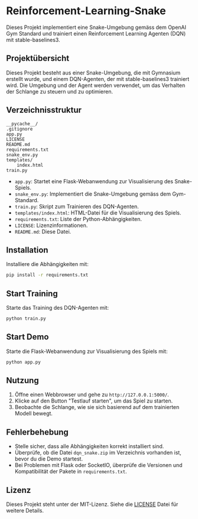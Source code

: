 # Reinforcement-Learning-Snake

Dieses Projekt implementiert eine Snake-Umgebung gemäss dem OpenAI Gym Standard und trainiert einen Reinforcement Learning Agenten (DQN) mit stable-baselines3.

## Projektübersicht

Dieses Projekt besteht aus einer Snake-Umgebung, die mit Gymnasium erstellt wurde, und einem DQN-Agenten, der mit stable-baselines3 trainiert wird. Die Umgebung und der Agent werden verwendet, um das Verhalten der Schlange zu steuern und zu optimieren.

## Verzeichnisstruktur

```
__pycache__/
.gitignore
app.py
LICENSE
README.md
requirements.txt
snake_env.py
templates/
    index.html
train.py
```

- `app.py`: Startet eine Flask-Webanwendung zur Visualisierung des Snake-Spiels.
- `snake_env.py`: Implementiert die Snake-Umgebung gemäss dem Gym-Standard.
- `train.py`: Skript zum Trainieren des DQN-Agenten.
- `templates/index.html`: HTML-Datei für die Visualisierung des Spiels.
- `requirements.txt`: Liste der Python-Abhängigkeiten.
- `LICENSE`: Lizenzinformationen.
- `README.md`: Diese Datei.

## Installation

Installiere die Abhängigkeiten mit:

```bash
pip install -r requirements.txt
```

## Start Training
Starte das Training des DQN-Agenten mit:

```bash
python train.py
```

## Start Demo

Starte die Flask-Webanwendung zur Visualisierung des Spiels mit:

```bash
python app.py
```

## Nutzung

1. Öffne einen Webbrowser und gehe zu `http://127.0.0.1:5000/`.
2. Klicke auf den Button "Testlauf starten", um das Spiel zu starten.
3. Beobachte die Schlange, wie sie sich basierend auf dem trainierten Modell bewegt.

## Fehlerbehebung

- Stelle sicher, dass alle Abhängigkeiten korrekt installiert sind.
- Überprüfe, ob die Datei `dqn_snake.zip` im Verzeichnis vorhanden ist, bevor du die Demo startest.
- Bei Problemen mit Flask oder SocketIO, überprüfe die Versionen und Kompatibilität der Pakete in `requirements.txt`.

## Lizenz

Dieses Projekt steht unter der MIT-Lizenz. Siehe die [LICENSE](LICENSE) Datei für weitere Details.
